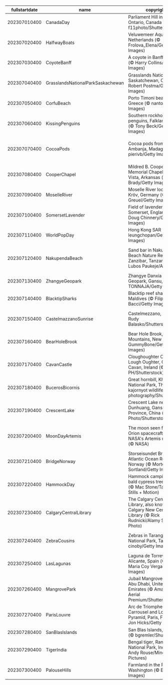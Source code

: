 |fullstartdate|name|copyright|title|image|
|--|--|--|--|--|
202307010400|CanadaDay|Parliament Hill in Ottawa, Ontario, Canada (© f11photo/Shutterstock)|Happy Canada Day!|![](/en-CA/2023/07/202307010400CanadaDay.jpg)|
202307020400|HalfwayBoats|Veluwemeer Aqueduct, Netherlands (© Frolova_Elena/Getty Images)|We're halfway there|![](/en-CA/2023/07/202307020400HalfwayBoats.jpg)|
202307030400|CoyoteBanff|A coyote in Banff, Canada (© Harry Collins/Getty Images)|Hot enough to howl|![](/en-CA/2023/07/202307030400CoyoteBanff.jpg)|
202307040400|GrasslandsNationalParkSaskachewan|Grasslands National Park, Saskatchewan, Canada (© Robert Postma/Getty Images)|The grass looks greener on this side|![](/en-CA/2023/07/202307040400GrasslandsNationalParkSaskachewan.jpg)|
202307050400|CorfuBeach|Porto Timoni beach, Corfu, Greece (© nantonov/Getty Images)|Pick your paradise|![](/en-CA/2023/07/202307050400CorfuBeach.jpg)|
202307060400|KissingPenguins|Southern rockhopper penguins, Falkland Islands (© Tony Beck/Getty Images)|A peck between penguins|![](/en-CA/2023/07/202307060400KissingPenguins.jpg)|
202307070400|CocoaPods|Cocoa pods from Ambanja, Madagascar (© pierivb/Getty Images)|A chocolate lover's favourite fruit|![](/en-CA/2023/07/202307070400CocoaPods.jpg)|
202307080400|CooperChapel|Mildred B. Cooper Memorial Chapel, Bella Vista, Arkansas (© Eddie Brady/Getty Images)|Sanctuary among the trees|![](/en-CA/2023/07/202307080400CooperChapel.jpg)|
202307090400|MoselleRiver|Moselle River loop near Kröv, Germany (© Jorg Greuel/Getty Images)|Staying in the loop|![](/en-CA/2023/07/202307090400MoselleRiver.jpg)|
202307100400|SomersetLavender|Field of lavender, Somerset, England (© Doug Chinnery/Getty Images)|A scented sea of purple|![](/en-CA/2023/07/202307100400SomersetLavender.jpg)|
202307110400|WorldPopDay|Hong Kong SAR (© leungchopan/Getty Images)|A sea of humanity|![](/en-CA/2023/07/202307110400WorldPopDay.jpg)|
202307120400|NakupendaBeach|Sand bar in Nakupenda Beach Nature Reserve, Zanzibar, Tanzania  (© Lubos Paukeje/Alamy)|The world's most exclusive beach?|![](/en-CA/2023/07/202307120400NakupendaBeach.jpg)|
202307130400|ZhangyeGeopark|Zhangye Danxia National Geopark, Gansu, China (© TONNAJA/Getty Images)|Walking a rocky rainbow|![](/en-CA/2023/07/202307130400ZhangyeGeopark.jpg)|
202307140400|BlacktipSharks|Blacktip reef sharks, Maldives (© Filippo Bacci/Getty Images)|A shiver of sharks on the hunt|![](/en-CA/2023/07/202307140400BlacktipSharks.jpg)|
202307150400|CastelmazzanoSunrise|Castelmezzano, Italy (© Rudy Balasko/Shutterstock)|A postcard-perfect landscape|![](/en-CA/2023/07/202307150400CastelmazzanoSunrise.jpg)|
202307160400|BearHoleBrook|Bear Hole Brook, Catskill Mountains, New York (© GummyBone/Getty Images)|Babbling on and on|![](/en-CA/2023/07/202307160400BearHoleBrook.jpg)|
202307170400|CavanCastle|Cloughoughter Castle in Lough Oughter, County Cavan, Ireland (© 4H4 PH/Shutterstock)|A time-worn medieval marvel|![](/en-CA/2023/07/202307170400CavanCastle.jpg)|
202307180400|BucerosBicornis|Great hornbill, Khao Yai National Park, Thailand (© kajornyot wildlife photography/Shutterstock)|This bird is peak beak|![](/en-CA/2023/07/202307180400BucerosBicornis.jpg)|
202307190400|CrescentLake|Crescent Lake near Dunhuang, Gansu Province, China (© R7 Photo/Shutterstock)|This lake is no mirage|![](/en-CA/2023/07/202307190400CrescentLake.jpg)|
202307200400|MoonDayArtemis|The moon seen from the Orion spacecraft of NASA's Artemis mission (© NASA)|Celebrating our looming lunar neighbour|![](/en-CA/2023/07/202307200400MoonDayArtemis.jpg)|
202307210400|BridgeNorway|Storseisundet Bridge, Atlantic Ocean Road, Norway (© Morten Falch Sortland/Getty Images)|Connecting the dots|![](/en-CA/2023/07/202307210400BridgeNorway.jpg)|
202307220400|HammockDay|Hammock camping in a bald cypress tree, Florida (© Mac Stone/Tandem Stills + Motion)|Want to hang out?|![](/en-CA/2023/07/202307220400HammockDay.jpg)|
202307230400|CalgaryCentralLibrary|The Calgary Central Library, also known as the Calgary New Central Library (© Rick Rudnicki/Alamy Stock Photo)|Books are man's best friend|![](/en-CA/2023/07/202307230400CalgaryCentralLibrary.jpg)|
202307240400|ZebraCousins|Zebras in Tarangire National Park, Tanzania (© cinoby/Getty Images)|A day for cousins of every stripe|![](/en-CA/2023/07/202307240400ZebraCousins.jpg)|
202307250400|LasLagunas|Laguna de Torrevieja, Alicante, Spain (© Juan Maria Coy Vergara/Getty Images)|Pretty in pink|![](/en-CA/2023/07/202307250400LasLagunas.jpg)|
202307260400|MangrovePark|Jubail Mangrove Park in Abu Dhabi, United Arab Emirates (© Amazing Aerial Premium/Shutterstock)|Say hello to these halophytes!|![](/en-CA/2023/07/202307260400MangrovePark.jpg)|
202307270400|ParisLouvre|Arc de Triomphe du Carrousel and Louvre Pyramid, Paris, France (© Jon Hicks/Getty Images)|A triumphant pose|![](/en-CA/2023/07/202307270400ParisLouvre.jpg)|
202307280400|SanBlasIslands|San Blas Islands, Panama (© bgremler/Shutterstock)|A blue-tiful island|![](/en-CA/2023/07/202307280400SanBlasIslands.jpg)|
202307290400|TigerIndia|Bengal tiger, Ranthambore National Park, India (© Andy Rouse/Minden Pictures)|Stripes in sight|![](/en-CA/2023/07/202307290400TigerIndia.jpg)|
202307300400|PalouseHills|Farmland in the Palouse, Washington (© EJ-J/Getty Images)|Perfect, pastoral Palouse|![](/en-CA/2023/07/202307300400PalouseHills.jpg)|
